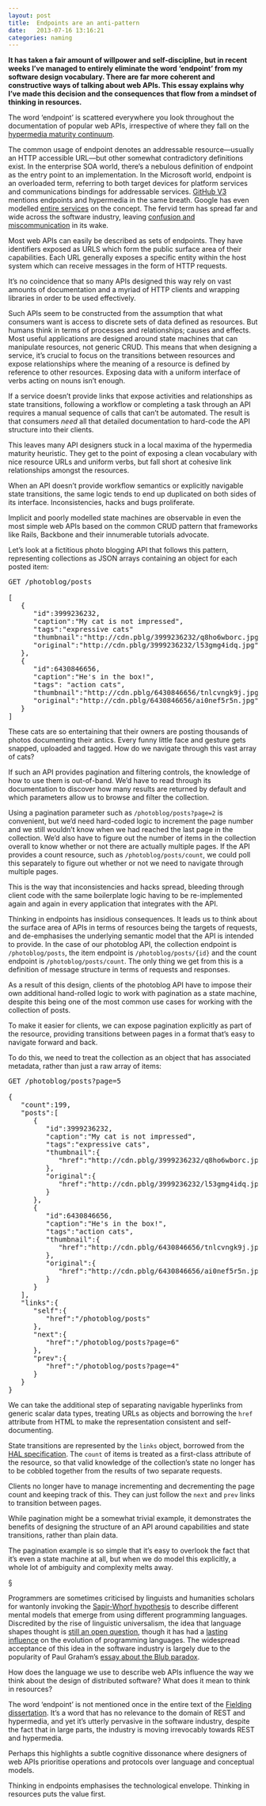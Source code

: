 ```yaml
---
layout: post
title:  Endpoints are an anti-pattern
date:   2013-07-16 13:16:21
categories: naming
---
```


**It has taken a fair amount of willpower and self-discipline, but in recent weeks I’ve managed to entirely eliminate the word ‘endpoint’ from my software design vocabulary. There are far more coherent and constructive ways of talking about web APIs. This essay explains why I’ve made this decision and the consequences that flow from a mindset of thinking in resources.**

The word ‘endpoint’ is scattered everywhere you look throughout the documentation of popular web APIs, irrespective of where they fall on the [hypermedia maturity continuum](http://www.crummy.com/writing/speaking/2008-QCon/act3.html).

The common usage of endpoint denotes an addressable resource—usually an HTTP accessible URL—but other somewhat contradictory definitions exist. In the enterprise SOA world, there’s a nebulous definition of endpoint as the entry point to an implementation. In the Microsoft world, endpoint is an overloaded term, referring to both target devices for platform services and communications bindings for addressable services. [GitHub V3](http://developer.github.com/v3/) mentions endpoints and hypermedia in the same breath. Google has even modelled [entire services](https://developers.google.com/appengine/docs/python/endpoints/) on the concept. The fervid term has spread far and wide across the software industry, leaving [confusion and miscommunication](http://stackoverflow.com/questions/5034412/api-endpoint-semantics) in its wake.

Most web APIs can easily be described as sets of endpoints. They have identifiers exposed as URLS which form the public surface area of their capabilities. Each URL generally exposes a specific entity within the host system which can receive messages in the form of HTTP requests.

It’s no coincidence that so many APIs designed this way rely on vast amounts of documentation and a myriad of HTTP clients and wrapping libraries in order to be used effectively.

Such APIs seem to be constructed from the assumption that what consumers want is access to discrete sets of data defined as resources. But humans think in terms of processes and relationships; causes and effects. Most useful applications are designed around state machines that can manipulate resources, not generic CRUD. This means that when designing a service, it’s crucial to focus on the transitions between resources and expose relationships where the meaning of a resource is defined by reference to other resources. Exposing data with a uniform interface of verbs acting on nouns isn’t enough. 

If a service doesn’t provide links that expose activities and relationships as state transitions, following a workflow or completing a task through an API requires a manual sequence of calls that can’t be automated. The result is that consumers *need* all that detailed documentation to hard-code the API structure into their clients.

This leaves many API designers stuck in a local maxima of the hypermedia maturity heuristic. They get to the point of exposing a clean vocabulary with nice resource URLs and uniform verbs, but fall short at cohesive link relationships amongst the resources.

When an API doesn’t provide workflow semantics or explicitly navigable state transitions, the same logic tends to end up duplicated on both sides of its interface. Inconsistencies, hacks and bugs proliferate.

Implicit and poorly modelled state machines are observable in even the most simple web APIs based on the common CRUD pattern that frameworks like Rails, Backbone and their innumerable tutorials advocate.

Let’s look at a fictitious photo blogging API that follows this pattern, representing collections as JSON arrays containing an object for each posted item:

<pre>
GET /photoblog/posts

[
   {
      "id":3999236232,
      "caption":"My cat is not impressed",
      "tags":"expressive cats"
	  "thumbnail":"http://cdn.pblg/3999236232/q8ho6wborc.jpg"
      "original":"http://cdn.pblg/3999236232/l53gmg4idq.jpg"
   },
   {
      "id":6430846656,
      "caption":"He's in the box!",
      "tags": "action cats",
      "thumbnail":"http://cdn.pblg/6430846656/tnlcvngk9j.jpg"
      "original":"http://cdn.pblg/6430846656/ai0nef5r5n.jpg"
   }
]
</pre>

These cats are so entertaining that their owners are posting thousands of photos documenting their antics. Every funny little face and gesture gets snapped, uploaded and tagged. How do we navigate through this vast array of cats?

If such an API provides pagination and filtering controls, the knowledge of how to use them is out-of-band. We’d have to read through its documentation to discover how many results are returned by default and which parameters allow us to browse and filter the collection.

Using a pagination parameter such as `/photoblog/posts?page=2` is convenient, but we’d need hard-coded logic to increment the page number and we still wouldn’t know when we had reached the last page in the collection. We’d also have to figure out the number of items in the collection overall to know whether or not there are actually multiple pages. If the API provides a count resource, such as `/photoblog/posts/count`, we could poll this separately to figure out whether or not we need to navigate through multiple pages.

This is the way that inconsistencies and hacks spread, bleeding through client code with the same boilerplate logic having to be re-implemented again and again in every application that integrates with the API.

Thinking in endpoints has insidious consequences. It leads us to think about the surface area of APIs in terms of resources being the targets of requests, and de-emphasises the underlying semantic model that the API is intended to provide. In the case of our photoblog API, the collection endpoint is `/photoblog/posts`, the item endpoint is `/photoblog/posts/{id}` and the count endpoint is `/photoblog/posts/count`. The only thing we get from this is a definition of message structure in terms of requests and responses. 

As a result of this design, clients of the photoblog API have to impose their own additional hand-rolled logic to work with pagination as a state machine, despite this being one of the most common use cases for working with the collection of posts.

To make it easier for clients, we can expose pagination explicitly as part of the resource, providing transitions between pages in a format that’s easy to navigate forward and back.

To do this, we need to treat the collection as an object that has associated metadata, rather than just a raw array of items:

<pre>
GET /photoblog/posts?page=5

{
   "count":199,
   "posts":[
      {
         "id":3999236232,
         "caption":"My cat is not impressed",
         "tags":"expressive cats",
         "thumbnail":{
            "href":"http://cdn.pblg/3999236232/q8ho6wborc.jpg"
         },
         "original":{
            "href":"http://cdn.pblg/3999236232/l53gmg4idq.jpg"
         }
      },
      {
         "id":6430846656,
         "caption":"He's in the box!",
         "tags":"action cats",
         "thumbnail":{
            "href":"http://cdn.pblg/6430846656/tnlcvngk9j.jpg"
         },
         "original":{
            "href":"http://cdn.pblg/6430846656/ai0nef5r5n.jpg"
         }
      }
   ],
   "links":{
      "self":{
         "href":"/photoblog/posts"
      },
      "next":{
         "href":"/photoblog/posts?page=6"
      },
      "prev":{
         "href":"/photoblog/posts?page=4"
      }
   }
}
</pre>

We can take the additional step of separating navigable hyperlinks from generic scalar data types, treating URLs as objects and borrowing the `href` attribute from HTML to make the representation consistent and self-documenting.

State transitions are represented by the `links` object, borrowed from the [HAL specification](http://stateless.co/hal_specification.html). The `count` of items is treated as a first-class attribute of the resource, so that valid knowledge of the collection’s state no longer has to be cobbled together from the results of two separate requests.

Clients no longer have to manage incrementing and decrementing the page count and keeping track of this. They can just follow the `next` and `prev` links to transition between pages.

While pagination might be a somewhat trivial example, it demonstrates the benefits of designing the structure of an API around capabilities and state transitions, rather than plain data.

The pagination example is so simple that it’s easy to overlook the fact that it’s even a state machine at all, but when we do model this explicitly, a whole lot of ambiguity and complexity melts away.

§

Programmers are sometimes criticised by linguists and humanities scholars for wantonly invoking the [Sapir-Whorf hypothesis](https://en.wikipedia.org/wiki/Linguistic_relativity) to describe different mental models that emerge from using different programming languages. Discredited by the rise of linguistic universalism, the idea that language shapes thought is [still an open question](http://edge.org/conversation/how-does-our-language-shape-the-way-we-think), though it has had a [lasting influence](http://web.archive.org/web/20110710183418/http://elliscave.com/APL_J/tool.pdf) on the evolution of programming languages. The widespread acceptance of this idea in the software industry is largely due to the popularity of Paul Graham’s [essay about the Blub paradox](http://www.paulgraham.com/avg.html).

How does the language we use to describe web APIs influence the way we think about the design of distributed software? What does it mean to think in resources?

The word ‘endpoint’ is not mentioned once in the entire text of the [Fielding dissertation](http://www.ics.uci.edu/~fielding/pubs/dissertation/top.htm). It’s a word that has no relevance to the domain of REST and hypermedia, and yet it’s utterly pervasive in the software industry, despite the fact that in large parts, the industry is moving irrevocably towards REST and hypermedia.

Perhaps this highlights a subtle cognitive dissonance where designers of web APIs prioritise operations and protocols over language and conceptual models.

Thinking in endpoints emphasises the technological envelope. Thinking in resources puts the value first.







